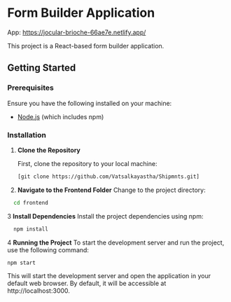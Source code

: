 # Form Builder Application

App: https://jocular-brioche-66ae7e.netlify.app/

This project is a React-based form builder application.
## Getting Started

### Prerequisites

Ensure you have the following installed on your machine:
- [Node.js](https://nodejs.org/) (which includes npm)

### Installation

1. **Clone the Repository**

   First, clone the repository to your local machine:

   ```bash
   [git clone https://github.com/Vatsalkayastha/Shipmnts.git]
   ```


2. **Navigate to the Frontend Folder**
 Change to the project directory:
```bash
  cd frontend

   ```
3 **Install Dependencies**
Install the project dependencies using npm:
```bash
  npm install


   ```
4 **Running the Project**
To start the development server and run the project, use the following command:
```bash
npm start
```
This will start the development server and open the application in your default web browser. By default, it will be accessible at http://localhost:3000.

